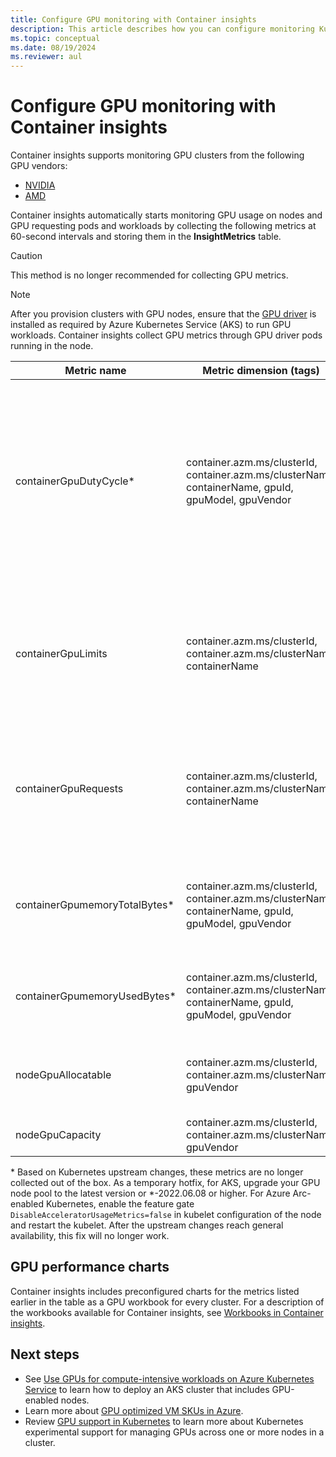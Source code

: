 ```yaml
---
title: Configure GPU monitoring with Container insights
description: This article describes how you can configure monitoring Kubernetes clusters with NVIDIA and AMD GPU enabled nodes with Container insights.
ms.topic: conceptual
ms.date: 08/19/2024
ms.reviewer: aul
---
```


# Configure GPU monitoring with Container insights

Container insights supports monitoring GPU clusters from the following GPU vendors:

- [NVIDIA](https://developer.nvidia.com/kubernetes-gpu)
- [AMD](https://github.com/RadeonOpenCompute/k8s-device-plugin)

Container insights automatically starts monitoring GPU usage on nodes and GPU requesting pods and workloads by collecting the following metrics at 60-second intervals and storing them in the **InsightMetrics** table.

>[!CAUTION]
>This method is no longer recommended for collecting GPU metrics.

>[!NOTE]
>After you provision clusters with GPU nodes, ensure that the [GPU driver](/azure/aks/gpu-cluster) is installed as required by Azure Kubernetes Service (AKS) to run GPU workloads. Container insights collect GPU metrics through GPU driver pods running in the node.

|Metric name |Metric dimension (tags) |Description |
|------------|------------------------|------------|
|containerGpuDutyCycle* |container.azm.ms/clusterId, container.azm.ms/clusterName, containerName, gpuId, gpuModel, gpuVendor|Percentage of time over the past sample period (60 seconds) during which the GPU was busy/actively processing for a container. Duty cycle is a number between 1 and 100. |
|containerGpuLimits |container.azm.ms/clusterId, container.azm.ms/clusterName, containerName |Each container can specify limits as one or more GPUs. It isn't possible to request or limit a fraction of a GPU. |
|containerGpuRequests |container.azm.ms/clusterId, container.azm.ms/clusterName, containerName |Each container can request one or more GPUs. It isn't possible to request or limit a fraction of a GPU.|
|containerGpumemoryTotalBytes* |container.azm.ms/clusterId, container.azm.ms/clusterName, containerName, gpuId, gpuModel, gpuVendor |Amount of GPU memory in bytes available to use for a specific container. |
|containerGpumemoryUsedBytes* |container.azm.ms/clusterId, container.azm.ms/clusterName, containerName, gpuId, gpuModel, gpuVendor |Amount of GPU memory in bytes used by a specific container. |
|nodeGpuAllocatable |container.azm.ms/clusterId, container.azm.ms/clusterName, gpuVendor |Number of GPUs in a node that can be used by Kubernetes. |
|nodeGpuCapacity |container.azm.ms/clusterId, container.azm.ms/clusterName, gpuVendor |Total number of GPUs in a node. |

\* Based on Kubernetes upstream changes, these metrics are no longer collected out of the box. As a temporary hotfix, for AKS, upgrade your GPU node pool to the latest version or \*-2022.06.08 or higher. For Azure Arc-enabled Kubernetes, enable the feature gate `DisableAcceleratorUsageMetrics=false` in kubelet configuration of the node and restart the kubelet. After the upstream changes reach general availability, this fix will no longer work.
## GPU performance charts

Container insights includes preconfigured charts for the metrics listed earlier in the table as a GPU workbook for every cluster. For a description of the workbooks available for Container insights, see [Workbooks in Container insights](container-insights-reports.md).

## Next steps

- See [Use GPUs for compute-intensive workloads on Azure Kubernetes Service](/azure/aks/gpu-cluster) to learn how to deploy an AKS cluster that includes GPU-enabled nodes.
- Learn more about [GPU optimized VM SKUs in Azure](/azure/virtual-machines/sizes-gpu).
- Review [GPU support in Kubernetes](https://kubernetes.io/docs/tasks/manage-gpus/scheduling-gpus/) to learn more about Kubernetes experimental support for managing GPUs across one or more nodes in a cluster.
